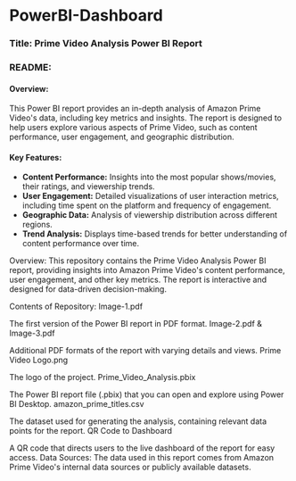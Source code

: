# PowerBI-Dashboard

### Title: Prime Video Analysis Power BI Report

### README:

#### Overview:
This Power BI report provides an in-depth analysis of Amazon Prime Video's data, including key metrics and insights. The report is designed to help users explore various aspects of Prime Video, such as content performance, user engagement, and geographic distribution.

#### Key Features:
- **Content Performance:** Insights into the most popular shows/movies, their ratings, and viewership trends.
- **User Engagement:** Detailed visualizations of user interaction metrics, including time spent on the platform and frequency of engagement.
- **Geographic Data:** Analysis of viewership distribution across different regions.
- **Trend Analysis:** Displays time-based trends for better understanding of content performance over time.


Overview:
This repository contains the Prime Video Analysis Power BI report, providing insights into Amazon Prime Video's content performance, user engagement, and other key metrics. The report is interactive and designed for data-driven decision-making.

Contents of Repository:
Image-1.pdf

The first version of the Power BI report in PDF format.
Image-2.pdf & Image-3.pdf

Additional PDF formats of the report with varying details and views.
Prime Video Logo.png

The logo of the project.
Prime_Video_Analysis.pbix

The Power BI report file (.pbix) that you can open and explore using Power BI Desktop.
amazon_prime_titles.csv

The dataset used for generating the analysis, containing relevant data points for the report.
QR Code to Dashboard

A QR code that directs users to the live dashboard of the report for easy access.
Data Sources:
The data used in this report comes from Amazon Prime Video's internal data sources or publicly available datasets.
